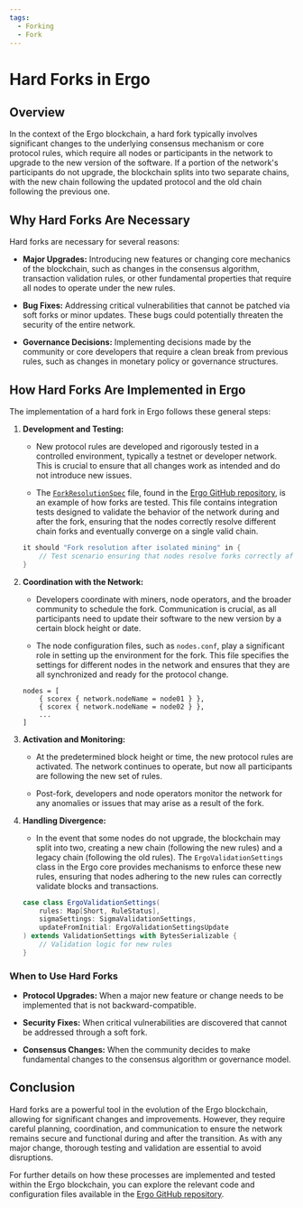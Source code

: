 ```yaml
---
tags:
  - Forking
  - Fork
---
```


# Hard Forks in Ergo

## Overview

In the context of the Ergo blockchain, a hard fork typically involves significant changes to the underlying consensus mechanism or core protocol rules, which require all nodes or participants in the network to upgrade to the new version of the software. If a portion of the network's participants do not upgrade, the blockchain splits into two separate chains, with the new chain following the updated protocol and the old chain following the previous one.

## Why Hard Forks Are Necessary

Hard forks are necessary for several reasons:

- **Major Upgrades:** Introducing new features or changing core mechanics of the blockchain, such as changes in the consensus algorithm, transaction validation rules, or other fundamental properties that require all nodes to operate under the new rules.
  
- **Bug Fixes:** Addressing critical vulnerabilities that cannot be patched via soft forks or minor updates. These bugs could potentially threaten the security of the entire network.

- **Governance Decisions:** Implementing decisions made by the community or core developers that require a clean break from previous rules, such as changes in monetary policy or governance structures.

## How Hard Forks Are Implemented in Ergo

The implementation of a hard fork in Ergo follows these general steps:

1. **Development and Testing:**
    - New protocol rules are developed and rigorously tested in a controlled environment, typically a testnet or developer network. This is crucial to ensure that all changes work as intended and do not introduce new issues.

    - The [`ForkResolutionSpec`](https://github.com/ergoplatform/ergo/blob/master/src/it/scala/org/ergoplatform/it/ForkResolutionSpec.scala) file, found in the [Ergo GitHub repository](https://github.com/ergoplatform/ergo), is an example of how forks are tested. This file contains integration tests designed to validate the behavior of the network during and after the fork, ensuring that the nodes correctly resolve different chain forks and eventually converge on a single valid chain.

   ```scala
   it should "Fork resolution after isolated mining" in {
       // Test scenario ensuring that nodes resolve forks correctly after isolated mining periods
   }
   ```

2. **Coordination with the Network:**
   - Developers coordinate with miners, node operators, and the broader community to schedule the fork. Communication is crucial, as all participants need to update their software to the new version by a certain block height or date.

   - The node configuration files, such as `nodes.conf`, play a significant role in setting up the environment for the fork. This file specifies the settings for different nodes in the network and ensures that they are all synchronized and ready for the protocol change.

   ```hocon
   nodes = [
       { scorex { network.nodeName = node01 } },
       { scorex { network.nodeName = node02 } },
       ...
   ]
   ```

3. **Activation and Monitoring:**
    - At the predetermined block height or time, the new protocol rules are activated. The network continues to operate, but now all participants are following the new set of rules.

    - Post-fork, developers and node operators monitor the network for any anomalies or issues that may arise as a result of the fork.

4. **Handling Divergence:**
   - In the event that some nodes do not upgrade, the blockchain may split into two, creating a new chain (following the new rules) and a legacy chain (following the old rules). The `ErgoValidationSettings` class in the Ergo core provides mechanisms to enforce these new rules, ensuring that nodes adhering to the new rules can correctly validate blocks and transactions.

   ```scala
   case class ErgoValidationSettings(
       rules: Map[Short, RuleStatus],
       sigmaSettings: SigmaValidationSettings,
       updateFromInitial: ErgoValidationSettingsUpdate
   ) extends ValidationSettings with BytesSerializable {
       // Validation logic for new rules
   }
   ```

### When to Use Hard Forks

- **Protocol Upgrades:** When a major new feature or change needs to be implemented that is not backward-compatible.
  
- **Security Fixes:** When critical vulnerabilities are discovered that cannot be addressed through a soft fork.

- **Consensus Changes:** When the community decides to make fundamental changes to the consensus algorithm or governance model.

## Conclusion

Hard forks are a powerful tool in the evolution of the Ergo blockchain, allowing for significant changes and improvements. However, they require careful planning, coordination, and communication to ensure the network remains secure and functional during and after the transition. As with any major change, thorough testing and validation are essential to avoid disruptions.

For further details on how these processes are implemented and tested within the Ergo blockchain, you can explore the relevant code and configuration files available in the [Ergo GitHub repository](https://github.com/ergoplatform/ergo).
